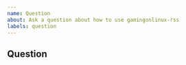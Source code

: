 ```yaml
---
name: Question
about: Ask a question about how to use gamingonlinux-rss
labels: question
---
```


<!--
* [ ] I added a descriptive title to this issue.
* [ ] I have searched (google, github) for similar issues and couldn't find
    anything.
* [ ] I have read and followed [the docs](https://lyz-code.github.io/gamingonlinux-rss)
    and couldn't find an answer.
-->

## Question
